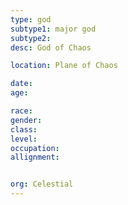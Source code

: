 ```yaml
---
type: god
subtype1: major god
subtype2:
desc: God of Chaos

location: Plane of Chaos

date:
age:

race:
gender:
class:
level:
occupation:
allignment:


org: Celestial
---
```

